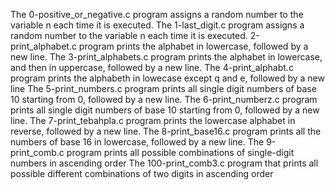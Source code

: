The 0-positive_or_negative.c program assigns a random number to the variable n each time it is executed.
The 1-last_digit.c program assigns  a random number to the variable n each time it is executed.
2-print_alphabet.c program  prints the alphabet in lowercase, followed by a new line.
The 3-print_alphabets.c program prints the alphabet in lowercase, and then in uppercase, followed by a new line.
The 4-print_alphabt.c program prints the alphabeth in lowecase except q and e, followed by a new line
The 5-print_numbers.c program prints all single digit numbers of base 10 starting from 0, followed by a new line.
The 6-print_numberz.c program prints all single digit numbers of base 10 starting from 0, followed by a new line.
The 7-print_tebahpla.c program  prints the lowercase alphabet in reverse, followed by a new line.
The 8-print_base16.c program prints all the numbers of base 16 in lowercase, followed by a new line.
The 9-print_comb.c program prints all possible combinations of single-digit numbers in ascending order
The 100-print_comb3.c program that prints all possible different combinations of two digits in ascending order
